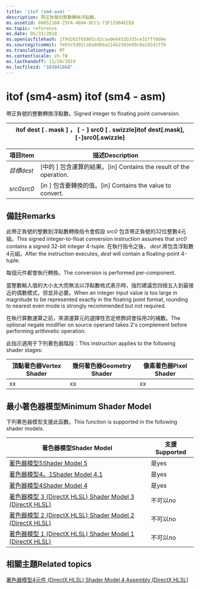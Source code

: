 ```yaml
---
title: 'itof (sm4-asm) '
description: 帶正負號的整數轉換浮點數。
ms.assetid: 60652168-25FA-4084-8CC1-73F12984ECED
ms.topic: reference
ms.date: 05/31/2018
ms.openlocfilehash: 1f9d262f65801cd2caa0e6432b335ce32fff0d4e
ms.sourcegitcommit: fe03c5d92ca6a0d66a114b2303e99c0a19241ffb
ms.translationtype: MT
ms.contentlocale: zh-TW
ms.lasthandoff: 11/20/2019
ms.locfileid: "103841668"
---
```

# <a name="itof-sm4---asm"></a><span data-ttu-id="efa63-103">itof (sm4-asm) </span><span class="sxs-lookup"><span data-stu-id="efa63-103">itof (sm4 - asm)</span></span>

<span data-ttu-id="efa63-104">帶正負號的整數轉換浮點數。</span><span class="sxs-lookup"><span data-stu-id="efa63-104">Signed integer to floating point conversion.</span></span>



| <span data-ttu-id="efa63-105">itof dest \[ . mask \] ， \[ - \] src0 \[ . swizzle\]</span><span class="sxs-lookup"><span data-stu-id="efa63-105">itof dest\[.mask\], \[-\]src0\[.swizzle\]</span></span> |
|-------------------------------------------|



 



| <span data-ttu-id="efa63-106">項目</span><span class="sxs-lookup"><span data-stu-id="efa63-106">Item</span></span>                                                            | <span data-ttu-id="efa63-107">描述</span><span class="sxs-lookup"><span data-stu-id="efa63-107">Description</span></span>                                             |
|-----------------------------------------------------------------|---------------------------------------------------------|
| <span data-ttu-id="efa63-108"><span id="dest"></span><span id="DEST"></span>*目標*</span><span class="sxs-lookup"><span data-stu-id="efa63-108"><span id="dest"></span><span id="DEST"></span>*dest*</span></span><br/> | <span data-ttu-id="efa63-109">\[中的 \] 包含運算的結果。</span><span class="sxs-lookup"><span data-stu-id="efa63-109">\[in\] Contains the result of the operation.</span></span><br/> |
| <span data-ttu-id="efa63-110"><span id="src0"></span><span id="SRC0"></span>*src0*</span><span class="sxs-lookup"><span data-stu-id="efa63-110"><span id="src0"></span><span id="SRC0"></span>*src0*</span></span><br/> | <span data-ttu-id="efa63-111">\[in \] 包含要轉換的值。</span><span class="sxs-lookup"><span data-stu-id="efa63-111">\[in\] Contains the value to convert.</span></span><br/>        |



 

## <a name="remarks"></a><span data-ttu-id="efa63-112">備註</span><span class="sxs-lookup"><span data-stu-id="efa63-112">Remarks</span></span>

<span data-ttu-id="efa63-113">此帶正負號的整數到浮點數轉換指令會假設 *src0* 包含帶正負號的32位整數4元組。</span><span class="sxs-lookup"><span data-stu-id="efa63-113">This signed integer-to-float conversion instruction assumes that *src0* contains a signed 32-bit integer 4-tuple.</span></span> <span data-ttu-id="efa63-114">在執行指令之後， *dest* 將包含浮點數4元組。</span><span class="sxs-lookup"><span data-stu-id="efa63-114">After the instruction executes, *dest* will contain a floating-point 4-tuple.</span></span>

<span data-ttu-id="efa63-115">每個元件都會執行轉換。</span><span class="sxs-lookup"><span data-stu-id="efa63-115">The conversion is performed per-component.</span></span>

<span data-ttu-id="efa63-116">當整數輸入值的大小太大而無法以浮點數格式表示時，強烈建議您四捨五入到最接近的偶數模式，但並非必要。</span><span class="sxs-lookup"><span data-stu-id="efa63-116">When an integer input value is too large in magnitude to be represented exactly in the floating point format, rounding to nearest even mode is strongly recommended but not required.</span></span>

<span data-ttu-id="efa63-117">在執行算數運算之前，來源運算元的選擇性否定修飾詞會採用2的補數。</span><span class="sxs-lookup"><span data-stu-id="efa63-117">The optional negate modifier on source operand takes 2's complement before performing arithmetic operation.</span></span>

<span data-ttu-id="efa63-118">此指示適用于下列著色器階段：</span><span class="sxs-lookup"><span data-stu-id="efa63-118">This instruction applies to the following shader stages:</span></span>



| <span data-ttu-id="efa63-119">頂點著色器</span><span class="sxs-lookup"><span data-stu-id="efa63-119">Vertex Shader</span></span> | <span data-ttu-id="efa63-120">幾何著色器</span><span class="sxs-lookup"><span data-stu-id="efa63-120">Geometry Shader</span></span> | <span data-ttu-id="efa63-121">像素著色器</span><span class="sxs-lookup"><span data-stu-id="efa63-121">Pixel Shader</span></span> |
|---------------|-----------------|--------------|
| <span data-ttu-id="efa63-122">x</span><span class="sxs-lookup"><span data-stu-id="efa63-122">x</span></span>             | <span data-ttu-id="efa63-123">x</span><span class="sxs-lookup"><span data-stu-id="efa63-123">x</span></span>               | <span data-ttu-id="efa63-124">x</span><span class="sxs-lookup"><span data-stu-id="efa63-124">x</span></span>            |



 

## <a name="minimum-shader-model"></a><span data-ttu-id="efa63-125">最小著色器模型</span><span class="sxs-lookup"><span data-stu-id="efa63-125">Minimum Shader Model</span></span>

<span data-ttu-id="efa63-126">下列著色器模型支援此函數。</span><span class="sxs-lookup"><span data-stu-id="efa63-126">This function is supported in the following shader models.</span></span>



| <span data-ttu-id="efa63-127">著色器模型</span><span class="sxs-lookup"><span data-stu-id="efa63-127">Shader Model</span></span>                                              | <span data-ttu-id="efa63-128">支援</span><span class="sxs-lookup"><span data-stu-id="efa63-128">Supported</span></span> |
|-----------------------------------------------------------|-----------|
| [<span data-ttu-id="efa63-129">著色器模型5</span><span class="sxs-lookup"><span data-stu-id="efa63-129">Shader Model 5</span></span>](d3d11-graphics-reference-sm5.md)        | <span data-ttu-id="efa63-130">是</span><span class="sxs-lookup"><span data-stu-id="efa63-130">yes</span></span>       |
| [<span data-ttu-id="efa63-131">著色器模型4。1</span><span class="sxs-lookup"><span data-stu-id="efa63-131">Shader Model 4.1</span></span>](dx-graphics-hlsl-sm4.md)              | <span data-ttu-id="efa63-132">是</span><span class="sxs-lookup"><span data-stu-id="efa63-132">yes</span></span>       |
| [<span data-ttu-id="efa63-133">著色器模型4</span><span class="sxs-lookup"><span data-stu-id="efa63-133">Shader Model 4</span></span>](dx-graphics-hlsl-sm4.md)                | <span data-ttu-id="efa63-134">是</span><span class="sxs-lookup"><span data-stu-id="efa63-134">yes</span></span>       |
| [<span data-ttu-id="efa63-135">著色器模型 3 (DirectX HLSL) </span><span class="sxs-lookup"><span data-stu-id="efa63-135">Shader Model 3 (DirectX HLSL)</span></span>](dx-graphics-hlsl-sm3.md) | <span data-ttu-id="efa63-136">不可以</span><span class="sxs-lookup"><span data-stu-id="efa63-136">no</span></span>        |
| [<span data-ttu-id="efa63-137">著色器模型 2 (DirectX HLSL) </span><span class="sxs-lookup"><span data-stu-id="efa63-137">Shader Model 2 (DirectX HLSL)</span></span>](dx-graphics-hlsl-sm2.md) | <span data-ttu-id="efa63-138">不可以</span><span class="sxs-lookup"><span data-stu-id="efa63-138">no</span></span>        |
| [<span data-ttu-id="efa63-139">著色器模型 1 (DirectX HLSL) </span><span class="sxs-lookup"><span data-stu-id="efa63-139">Shader Model 1 (DirectX HLSL)</span></span>](dx-graphics-hlsl-sm1.md) | <span data-ttu-id="efa63-140">不可以</span><span class="sxs-lookup"><span data-stu-id="efa63-140">no</span></span>        |



 

## <a name="related-topics"></a><span data-ttu-id="efa63-141">相關主題</span><span class="sxs-lookup"><span data-stu-id="efa63-141">Related topics</span></span>

<dl> <dt>

[<span data-ttu-id="efa63-142">著色器模型4元件 (DirectX HLSL) </span><span class="sxs-lookup"><span data-stu-id="efa63-142">Shader Model 4 Assembly (DirectX HLSL)</span></span>](dx-graphics-hlsl-sm4-asm.md)
</dt> </dl>

 

 





